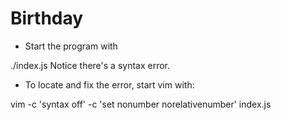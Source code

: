 # Birthday

* Start the program with

./index.js
Notice there's a syntax error.

* To locate and fix the error, start vim with:

vim -c 'syntax off' -c 'set nonumber norelativenumber' index.js
